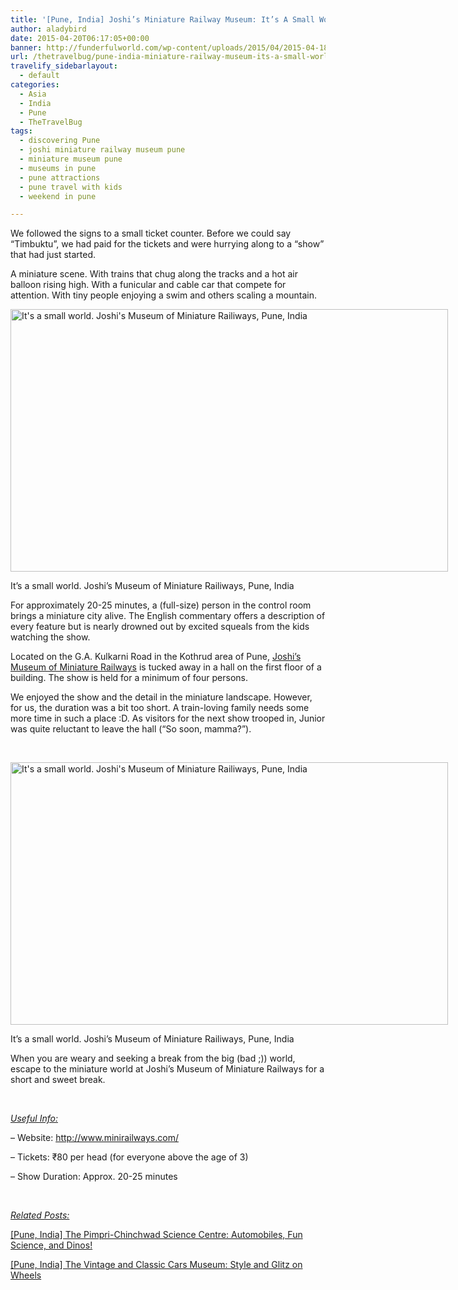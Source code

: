 ```yaml
---
title: '[Pune, India] Joshi’s Miniature Railway Museum: It’s A Small World'
author: aladybird
date: 2015-04-20T06:17:05+00:00
banner: http://funderfulworld.com/wp-content/uploads/2015/04/2015-04-18-18.20.02.jpg
url: /thetravelbug/pune-india-miniature-railway-museum-its-a-small-world/
travelify_sidebarlayout:
  - default
categories:
  - Asia
  - India
  - Pune
  - TheTravelBug
tags:
  - discovering Pune
  - joshi miniature railway museum pune
  - miniature museum pune
  - museums in pune
  - pune attractions
  - pune travel with kids
  - weekend in pune

---
```

We followed the signs to a small ticket counter. Before we could say &#8220;Timbuktu&#8221;, we had paid for the tickets and were hurrying along to a &#8220;show&#8221; that had just started.

A miniature scene. With trains that chug along the tracks and a hot air balloon rising high. With a funicular and cable car that compete for attention. With tiny people enjoying a swim and others scaling a mountain.

<div id="attachment_2959" style="width: 710px" class="wp-caption alignnone">
  <img class="wp-image-2959 size-large" src="http://funderfulworld.com/wp-content/uploads/2015/04/2015-04-18-18.20.02-1024x614.jpg" alt="It's a small world. Joshi's Museum of Miniature Railiways, Pune, India" width="700" height="420" srcset="http://funderfulworld.com/wp-content/uploads/2015/04/2015-04-18-18.20.02-1024x614.jpg 1024w, http://funderfulworld.com/wp-content/uploads/2015/04/2015-04-18-18.20.02-300x180.jpg 300w" sizes="(max-width: 700px) 100vw, 700px" />
  
  <p class="wp-caption-text">
    It&#8217;s a small world. Joshi&#8217;s Museum of Miniature Railiways, Pune, India
  </p>
</div>

For approximately 20-25 minutes, a (full-size) person in the control room brings a miniature city alive. The English commentary offers a description of every feature but is nearly drowned out by excited squeals from the kids watching the show.

Located on the G.A. Kulkarni Road in the Kothrud area of Pune, <a title="Joshi's Museum of Miniature Railways, Pune" href="http://www.minirailways.com/" target="_blank">Joshi&#8217;s Museum of Miniature Railways</a> is tucked away in a hall on the first floor of a building. The show is held for a minimum of four persons.

We enjoyed the show and the detail in the miniature landscape. However, for us, the duration was a bit too short. A train-loving family needs some more time in such a place :D. As visitors for the next show trooped in, Junior was quite reluctant to leave the hall (&#8220;So soon, mamma?&#8221;).

&nbsp;

<div id="attachment_2960" style="width: 710px" class="wp-caption alignnone">
  <img class="wp-image-2960 size-large" src="http://funderfulworld.com/wp-content/uploads/2015/04/2015-04-18-18.21.23-1024x614.jpg" alt="It's a small world. Joshi's Museum of Miniature Railiways, Pune, India" width="700" height="420" srcset="http://funderfulworld.com/wp-content/uploads/2015/04/2015-04-18-18.21.23-1024x614.jpg 1024w, http://funderfulworld.com/wp-content/uploads/2015/04/2015-04-18-18.21.23-300x180.jpg 300w" sizes="(max-width: 700px) 100vw, 700px" />
  
  <p class="wp-caption-text">
    It&#8217;s a small world. Joshi&#8217;s Museum of Miniature Railiways, Pune, India
  </p>
</div>

When you are weary and seeking a break from the big (bad ;)) world, escape to the miniature world at Joshi&#8217;s Museum of Miniature Railways for a short and sweet break.

&nbsp;

<span style="text-decoration: underline;"><em>Useful Info:</em></span>

&#8211; Website: <a title="Joshi's Museum of Miniature Railways, Pune" href="http://www.minirailways.com/" target="_blank">http://www.minirailways.com/</a>

&#8211; Tickets: ₹80 per head (for everyone above the age of 3)

&#8211; Show Duration: Approx. 20-25 minutes

&nbsp;

<span style="text-decoration: underline;"><em>Related Posts:</em></span>

<a title="[Pune, India] The Pimpri-Chinchwad Science Centre: Automobiles, Fun Science, and Dinos!" href="http://funderfulworld.com/thetravelbug/pune-india-the-pimpri-chinchwad-science-center/" target="_blank">[Pune, India] The Pimpri-Chinchwad Science Centre: Automobiles, Fun Science, and Dinos!</a>

<a title="[Pune, India] The Vintage and Classic Cars Museum: Style and Glitz on Wheels" href="http://funderfulworld.com/thetravelbug/pune-india-vintage-and-classic-cars-museum/" target="_blank">[Pune, India] The Vintage and Classic Cars Museum: Style and Glitz on Wheels</a>